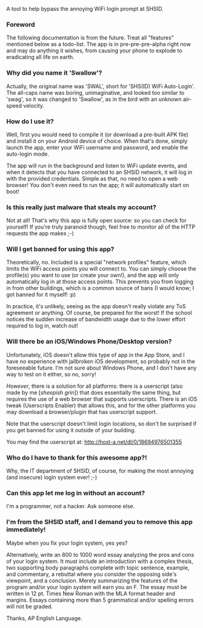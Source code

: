 A tool to help bypass the annoying WiFi login prompt at SHSID.

### Foreword ###

The following documentation is from the future. Treat all "features" mentioned
below as a todo-list. The app is in pre-pre-pre-alpha right now and may
do anything it wishes, from causing your phone to explode to eradicating all
life on earth.

### Why did you name it 'Swallow'? ###

Actually, the original name was 'SWAL', short for 'SHS(ID) WiFi Auto-Login'.
The all-caps name was boring, unimaginative, and looked too similar to 'swag',
so it was changed to 'Swallow', as in the bird with an unknown air-speed velocity.

### How do I use it? ###

Well, first you would need to compile it (or download a pre-built APK file)
and install it on your Android device of choice. When that's done, simply
launch the app, enter your WiFi username and password, and enable the
auto-login mode.

The app will run in the background and listen to WiFi update events, and
when it detects that you have connected to an SHSID network, it will log in
with the provided credentials. Simple as that, no need to open a web browser!
You don't even need to run the app; it will automatically start on boot!

### Is this really just malware that steals my account? ###

Not at all! That's why this app is fully open source: so you can check for
yourself! If you're truly paranoid though, feel free to monitor all of the
HTTP requests the app makes ;-)

### Will I get banned for using this app? ###

Theoretically, no. Included is a special "network profiles" feature, which
limits the WiFi access points you will connect to. You can simply choose
the profile(s) you want to use (or create your own!), and the app will only
automatically log in at those access points. This prevents you from logging
in from other buildings, which is a common source of bans (I would know;
I got banned for it myself! :p)

In practice, it's unlikely, seeing as the app doesn't really violate any
ToS agreement or anything. Of course, be prepared for the worst! If the
school notices the sudden increase of bandwidth usage due to the lower
effort required to log in, watch out!

### Will there be an iOS/Windows Phone/Desktop version? ###

Unfortunately, iOS doesn't allow this type of app in the App Store, and I have no
experience with jailbroken iOS development, so probably not in the foreseeable
future. I'm not sure about Windows Phone, and I don't have any way to test on
it either, so no, sorry!

*However*, there is a solution for all platforms: there is a userscript (also
made by me [*sheepish grin*]) that does essentially the same thing, but requires
the use of a web browser that supports userscripts. There is an iOS tweak
(Userscripts Enabler) that allows this, and for the other platforms you may
download a browser/plugin that has userscript support.

Note that the userscript doesn't limit login locations, so don't be surprised
if you get banned for using it outside of your building.

You may find the userscript at: http://host-a.net/dl/0/18694976501355

### Who do I have to thank for this awesome app?! ###

Why, the IT department of SHSID, of course, for making the most annoying
(and insecure) login system ever! ;-)

### Can this app let me log in without an account? ###

I'm a programmer, not a hacker. Ask someone else.

### I'm from the SHSID staff, and I demand you to remove this app immediately! ###

Maybe when you fix your login system, yes yes?

Alternatively, write an 800 to 1000 word essay analyzing the pros and cons of your
login system. It must include an introduction with a complex thesis, two supporting
body paragraphs complete with topic sentence, example, and commentary, a rebuttal
where you consider the opposing side's viewpoint, and a conclusion. Merely
summarizing the features of the program and/or your login system will earn you an F.
The essay must be written in 12 pt. Times New Roman with the MLA format header and
margins. Essays containing more than 5 grammatical and/or spelling errors will not
be graded.

Thanks, AP English Language.